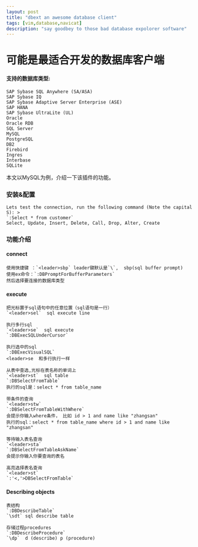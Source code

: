```yaml
---
layout: post
title: "dbext an awesome database client" 
tags: [vim,database,navicat]
description: "say goodbey to those bad database expolorer software" 
---
```


可能是最适合开发的数据库客户端
====

#### 支持的数据库类型:

    SAP Sybase SQL Anywhere (SA/ASA)
    SAP Sybase IQ
    SAP Sybase Adaptive Server Enterprise (ASE)
    SAP HANA
    SAP Sybase UltraLite (UL)
    Oracle
    Oracle RDB
    SQL Server
    MySQL
    PostgreSQL
    DB2
    Firebird
    Ingres
    Interbase
    SQLite

本文以MySQL为例，介绍一下该插件的功能。

### 安装&配置
	
	Lets test the connection, run the following command (Note the capital S): >
    `:Select * from customer`
    Select, Update, Insert, Delete, Call, Drop, Alter, Create

### 功能介绍

#### connect

	使用快捷键 ：`<leader>sbp` leader键默认是`\`,  sbp(sql buffer prompt)
    使用ex命令：`:DBPromptForBufferParameters`
	然后选择要连接的数据库类型

#### execute 

	把光标置于sql语句中的任意位置（sql语句是一行）
	`<leader>sel`  sql execute line

	执行多行sql
	`<leader>se`  sql execute 
	`:DBExecSQLUnderCursor`

	执行选中的sql
	`:DBExecVisualSQL`
	<leader>se  和多行执行一样

	从表中查选,光标在表名称的单词上
	`<leader>st`  sql table
	`:DBSelectFromTable`
	执行的sql是：select * from table_name
	
	带条件的查询
	`<leader>stw`
	`:DBSelectFromTableWithWhere`
	会提示你输入where条件， 比如 id > 1 and name like "zhangsan"
	执行的sql：select * from table_name where id > 1 and name like "zhangsan"

	等待输入表名查询
	`<leader>sta`
	`:DBSelectFromTableAskName`
	会提示你输入你要查询的表名
	
	高亮选择表名查询
	`<leader>st`
	`:'<,'>DBSelectFromTable`

#### Describing objects
	
	表结构
	`:DBDescribeTable`
	`\sdt` sql describe table
	
	存储过程procedures
    `:DBDescribeProcedure`
    `\dp`  d (describe) p (procedure)
	


